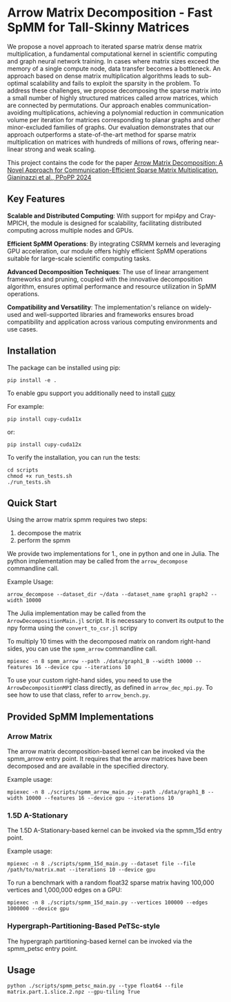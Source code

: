 # Arrow Matrix Decomposition - Fast SpMM for Tall-Skinny Matrices

We propose a novel approach to iterated sparse matrix dense matrix multiplication, a fundamental computational kernel in scientific computing and graph neural network training. In cases where matrix sizes exceed the memory of a single compute node, data transfer becomes a bottleneck. An approach based on dense matrix multiplication algorithms leads to sub-optimal scalability and fails to exploit the sparsity in the problem. To address these challenges, we propose decomposing the sparse matrix into a small number of highly structured matrices called arrow matrices, which are connected by permutations. Our approach enables communication-avoiding multiplications, achieving a polynomial reduction in communication volume per iteration for matrices corresponding to planar graphs and other minor-excluded families of graphs. Our evaluation demonstrates that our approach outperforms a state-of-the-art method for sparse matrix multiplication on matrices with hundreds of millions of rows, offering near-linear strong and weak scaling.

This project contains the code for the paper
[Arrow Matrix Decomposition: A Novel Approach for Communication-Efficient Sparse Matrix Multiplication, Gianinazzi et al., PPoPP 2024](https://dl.acm.org/doi/10.1145/3627535.3638496)

## Key Features

**Scalable and Distributed Computing**: With support for mpi4py and Cray-MPICH, the module is designed for scalability, facilitating distributed computing across multiple nodes and GPUs.

**Efficient SpMM Operations**: By integrating CSRMM kernels and leveraging GPU acceleration, our module offers highly efficient SpMM operations suitable for large-scale scientific computing tasks.

**Advanced Decomposition Techniques**: The use of linear arrangement frameworks and pruning, coupled with the innovative decomposition algorithm, ensures optimal performance and resource utilization in SpMM operations.

**Compatibility and Versatility**: The implementation's reliance on widely-used and well-supported libraries and frameworks ensures broad compatibility and application across various computing environments and use cases.

## Installation

The package can be installed using pip:
```
pip install -e .
```
To enable gpu support you additionally need to install [cupy](https://docs.cupy.dev/en/stable/install.html)

For example:
```commandline
pip install cupy-cuda11x
```
or:
```commandline
pip install cupy-cuda12x
```


To verify the installation, you can run the tests:
```
cd scripts
chmod +x run_tests.sh
./run_tests.sh
```

## Quick Start

Using the arrow matrix spmm requires two steps:

1) decompose the matrix
2) perform the spmm

We provide two implementations for 1., one in python and one in Julia.
The python implementation may be called from the `arrow_decompose` commandline call.

Example Usage:
```commandline
arrow_decompose --dataset_dir ~/data --dataset_name graph1 graph2 --width 10000
```
The Julia implementation may be called from the `ArrowDecompositionMain.jl` script.
It is necessary to convert its output to the npy forma using the `convert_to_csr.jl` scripy

To multiply 10 times with the decomposed matrix on random right-hand sides, you can use the `spmm_arrow` commandline call.
```commandline
mpiexec -n 8 spmm_arrow --path ./data/graph1_B --width 10000 --features 16 --device cpu --iterations 10
```

To use your custom right-hand sides, you need to 
use the `ArrowDecompositionMPI` class directly, as defined in `arrow_dec_mpi.py`.
To see how to use that class, refer to `arrow_bench.py`.

## Provided SpMM Implementations

### Arrow Matrix

The arrow matrix decomposition-based kernel can be invoked via the spmm_arrow entry point.
It requires that the arrow matrices have been decomposed and are available in the specified directory.

Example usage:
```commandline
mpiexec -n 8 ./scripts/spmm_arrow_main.py --path ./data/graph1_B --width 10000 --features 16 --device gpu --iterations 10
```

### 1.5D A-Stationary

The 1.5D A-Stationary-based kernel can be invoked via the spmm_15d entry point.

Example usage:
```commandline
mpiexec -n 8 ./scripts/spmm_15d_main.py --dataset file --file /path/to/matrix.mat --iterations 10 --device gpu
```

To run a benchmark with a random float32 sparse matrix having 100,000 vertices and 1,000,000 edges on a GPU:
```commandline
mpiexec -n 8 ./scripts/spmm_15d_main.py --vertices 100000 --edges 1000000 --device gpu
```

### Hypergraph-Partitioning-Based PeTSc-style

The hypergraph partitioning-based kernel can be invoked via the spmm_petsc entry point.

## Usage
```commandline
python ./scripts/spmm_petsc_main.py --type float64 --file matrix.part.1.slice.2.npz --gpu-tiling True
```
